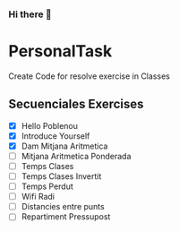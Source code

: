 ### Hi there 👻
# PersonalTask
Create Code for resolve exercise in Classes
## Secuenciales Exercises
- [x] Hello Poblenou
- [x] Introduce Yourself 
- [x] Dam Mitjana Aritmetica
- [ ] Mitjana Aritmetica Ponderada
- [ ] Temps Clases
- [ ] Temps Clases Invertit
- [ ] Temps Perdut
- [ ] Wifi Radi
- [ ] Distancies entre punts
- [ ] Repartiment Pressupost 
